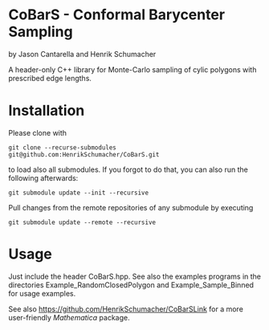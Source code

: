 # CoBarS - Conformal Barycenter Sampling

by Jason Cantarella and Henrik Schumacher

A header-only C++ library for Monte-Carlo sampling of cylic polygons with prescribed edge lengths.

# Installation

Please clone with

    git clone --recurse-submodules git@github.com:HenrikSchumacher/CoBarS.git

to load also all submodules. If you forgot to do that, you can also run the following afterwards:

    git submodule update --init --recursive
    

Pull changes from the remote repositories of any submodule by executing

    git submodule update --remote --recursive
    
# Usage

Just include the header CoBarS.hpp. See also the examples programs in the directories Example_RandomClosedPolygon and Example_Sample_Binned for usage examples.

See also https://github.com/HenrikSchumacher/CoBarSLink for a more user-friendly _Mathematica_ package.
